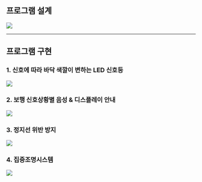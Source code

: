 ## 프로그램 설계
<img src="https://user-images.githubusercontent.com/39722540/126602504-49ca9879-62e7-44dd-b549-463d955abdaf.PNG">

__________________________________________________________________________________________________________________________________________________

## 프로그램 구현

### 1. 신호에 따라 바닥 색깔이 변하는 LED 신호등
<img src="https://user-images.githubusercontent.com/39722540/126602925-42e294ae-4397-41bb-8c38-38fb8b43bf78.PNG">


### 2. 보행 신호상황별 음성 & 디스플레이 안내
<img src="https://user-images.githubusercontent.com/39722540/126602961-ca16319c-bf27-45af-9f15-cf6e957d3ea3.PNG">


### 3. 정지선 위반 방지
<img src="https://user-images.githubusercontent.com/39722540/126602993-1855f51a-cb0b-439a-af62-2fc31b340ef8.PNG">


### 4. 집중조명시스템
<img src="https://user-images.githubusercontent.com/39722540/126603048-08ae3233-5dac-4af2-9fd8-e05414372d66.PNG">
